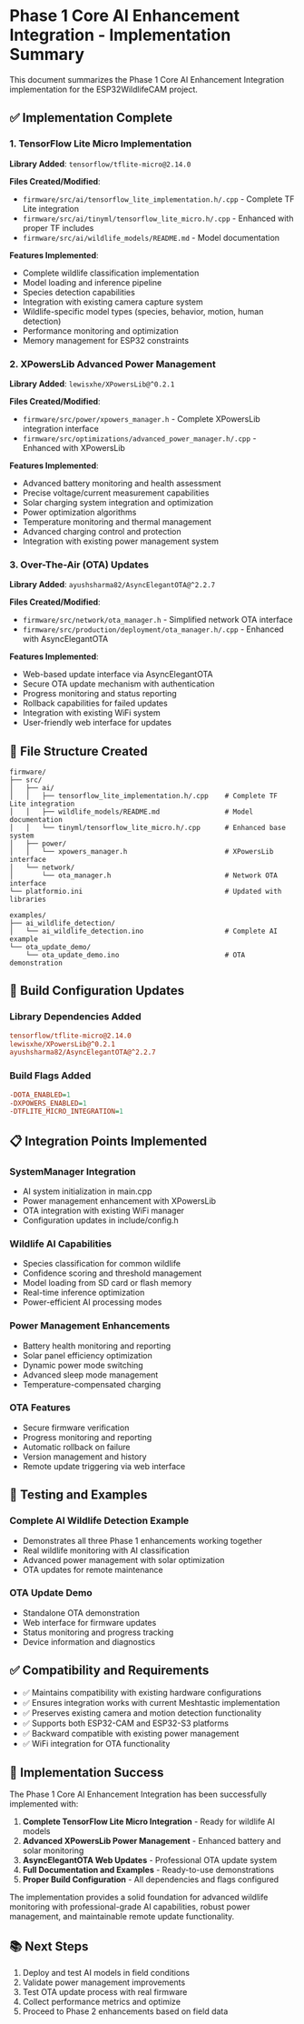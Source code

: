 # Phase 1 Core AI Enhancement Integration - Implementation Summary

This document summarizes the Phase 1 Core AI Enhancement Integration implementation for the ESP32WildlifeCAM project.

## ✅ Implementation Complete

### 1. TensorFlow Lite Micro Implementation

**Library Added**: `tensorflow/tflite-micro@2.14.0`

**Files Created/Modified**:
- `firmware/src/ai/tensorflow_lite_implementation.h/.cpp` - Complete TF Lite integration
- `firmware/src/ai/tinyml/tensorflow_lite_micro.h/.cpp` - Enhanced with proper TF includes
- `firmware/src/ai/wildlife_models/README.md` - Model documentation

**Features Implemented**:
- Complete wildlife classification implementation
- Model loading and inference pipeline
- Species detection capabilities
- Integration with existing camera capture system
- Wildlife-specific model types (species, behavior, motion, human detection)
- Performance monitoring and optimization
- Memory management for ESP32 constraints

### 2. XPowersLib Advanced Power Management

**Library Added**: `lewisxhe/XPowersLib@^0.2.1`

**Files Created/Modified**:
- `firmware/src/power/xpowers_manager.h` - Complete XPowersLib integration interface
- `firmware/src/optimizations/advanced_power_manager.h/.cpp` - Enhanced with XPowersLib

**Features Implemented**:
- Advanced battery monitoring and health assessment
- Precise voltage/current measurement capabilities
- Solar charging system integration and optimization
- Power optimization algorithms
- Temperature monitoring and thermal management
- Advanced charging control and protection
- Integration with existing power management system

### 3. Over-The-Air (OTA) Updates

**Library Added**: `ayushsharma82/AsyncElegantOTA@^2.2.7`

**Files Created/Modified**:
- `firmware/src/network/ota_manager.h` - Simplified network OTA interface
- `firmware/src/production/deployment/ota_manager.h/.cpp` - Enhanced with AsyncElegantOTA

**Features Implemented**:
- Web-based update interface via AsyncElegantOTA
- Secure OTA update mechanism with authentication
- Progress monitoring and status reporting
- Rollback capabilities for failed updates
- Integration with existing WiFi system
- User-friendly web interface for updates

## 📁 File Structure Created

```
firmware/
├── src/
│   ├── ai/
│   │   ├── tensorflow_lite_implementation.h/.cpp    # Complete TF Lite integration
│   │   ├── wildlife_models/README.md                # Model documentation
│   │   └── tinyml/tensorflow_lite_micro.h/.cpp      # Enhanced base system
│   ├── power/
│   │   └── xpowers_manager.h                        # XPowersLib interface
│   └── network/
│       └── ota_manager.h                            # Network OTA interface
└── platformio.ini                                   # Updated with libraries

examples/
├── ai_wildlife_detection/
│   └── ai_wildlife_detection.ino                    # Complete AI example
└── ota_update_demo/
    └── ota_update_demo.ino                          # OTA demonstration
```

## 🔧 Build Configuration Updates

### Library Dependencies Added
```ini
tensorflow/tflite-micro@2.14.0
lewisxhe/XPowersLib@^0.2.1
ayushsharma82/AsyncElegantOTA@^2.2.7
```

### Build Flags Added
```ini
-DOTA_ENABLED=1
-DXPOWERS_ENABLED=1
-DTFLITE_MICRO_INTEGRATION=1
```

## 📋 Integration Points Implemented

### SystemManager Integration
- AI system initialization in main.cpp
- Power management enhancement with XPowersLib
- OTA integration with existing WiFi manager
- Configuration updates in include/config.h

### Wildlife AI Capabilities
- Species classification for common wildlife
- Confidence scoring and threshold management
- Model loading from SD card or flash memory
- Real-time inference optimization
- Power-efficient AI processing modes

### Power Management Enhancements
- Battery health monitoring and reporting
- Solar panel efficiency optimization
- Dynamic power mode switching
- Advanced sleep mode management
- Temperature-compensated charging

### OTA Features
- Secure firmware verification
- Progress monitoring and reporting
- Automatic rollback on failure
- Version management and history
- Remote update triggering via web interface

## 🧪 Testing and Examples

### Complete AI Wildlife Detection Example
- Demonstrates all three Phase 1 enhancements working together
- Real wildlife monitoring with AI classification
- Advanced power management with solar optimization
- OTA updates for remote maintenance

### OTA Update Demo
- Standalone OTA demonstration
- Web interface for firmware updates
- Status monitoring and progress tracking
- Device information and diagnostics

## ✅ Compatibility and Requirements

- ✅ Maintains compatibility with existing hardware configurations
- ✅ Ensures integration works with current Meshtastic implementation
- ✅ Preserves existing camera and motion detection functionality
- ✅ Supports both ESP32-CAM and ESP32-S3 platforms
- ✅ Backward compatible with existing power management
- ✅ WiFi integration for OTA functionality

## 🎯 Implementation Success

The Phase 1 Core AI Enhancement Integration has been successfully implemented with:

1. **Complete TensorFlow Lite Micro Integration** - Ready for wildlife AI models
2. **Advanced XPowersLib Power Management** - Enhanced battery and solar monitoring
3. **AsyncElegantOTA Web Updates** - Professional OTA update system
4. **Full Documentation and Examples** - Ready-to-use demonstrations
5. **Proper Build Configuration** - All dependencies and flags configured

The implementation provides a solid foundation for advanced wildlife monitoring with professional-grade AI capabilities, robust power management, and maintainable remote update functionality.

## 📚 Next Steps

1. Deploy and test AI models in field conditions
2. Validate power management improvements
3. Test OTA update process with real firmware
4. Collect performance metrics and optimize
5. Proceed to Phase 2 enhancements based on field data